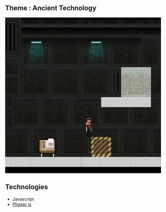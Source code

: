 ## Theme  : Ancient Technology
![Game](./preview.png "ScreenShot")

## Technologies
- Javascript
- [Phaser js](http://phaser.io/)


